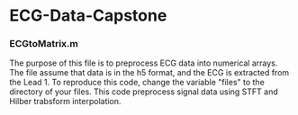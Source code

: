 # ECG-Data-Capstone
### ECGtoMatrix.m
The purpose of this file is to preprocess ECG data into numerical arrays. The file assume that data is in the h5 format, and the ECG is extracted from the Lead 1. To reproduce this code, change the variable "files" to the directory of your files. This code preprocess signal data using STFT and Hilber trabsform interpolation.
